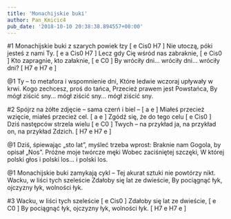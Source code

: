 ```yaml
---
title: 'Monachijskie buki'
author: Pan_Kmicic4
pub_date: '2018-10-10 20:38:38.894557+00:00'
---
```


#1
Monachijskie buki z szarych powiek łzy [ e Cis0 H7 ]
Nie utoczą, póki jesteś z nami Ty. [ e a Cis0 H7 ]
Lecz gdy Cię wśród nas zabraknie, [ e Cis0 ]
Kto zapragnie, kto załaknie, [ e C0 ]
By wróciły dni… wróciły dni… wróciły dni? [ H7 e H7 e ]

@1
Ty – to metafora i wspomnienie dni,
Które ledwie wczoraj upływały w krwi.
Kogo zechcesz, proś do tańca,
Przecież prawem jest Powstańca,
By mógł ziścić sny… mógł ziścić sny… mógł ziścić sny.

#2
Spójrz na żółte zdjęcie – sama czerń i biel – [ a e ]
Miałeś przecież wzięcie, miałeś przecież cel. [ a e ]
Zgódź się, że do tego celu [ e Cis0 ]
Dziś następców strzela wielu [ e C0 ]
Twych – na przykład ja, na przykład on, na przykład Zdzich. [ H7 e H7 e ]

@1
Dziś, śpiewając „sto lat”, myśleć trzeba wprost:
Braknie nam Gogola, by opisał „Nos”.
Próżne moje twórcze męki
Wobec zaciśniętej szczęki,
W której polski głos i polski los… i polski los.

@1
Monachijskie buki zamykają cykl –
Tej akurat sztuki nie powtórzy nikt.
Wacku, w liści tych szeleście
Zdałoby się lat ze dwieście,
By pociągnąć łyk, ojczyzny łyk, wolności łyk.

#3
Wacku, w liści tych szeleście [ e Cis0 ]
Zdałoby się lat ze dwieście, [ e C0 ]
By pociągnąć łyk, ojczyzny łyk, wolności łyk. [ H7 e H7 e ]